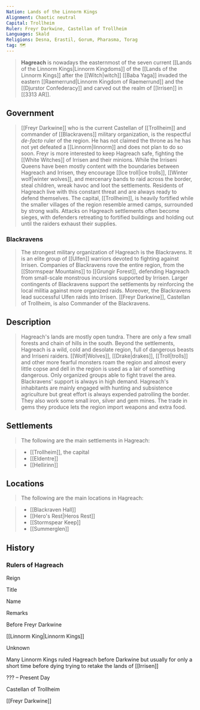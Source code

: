 ```yaml
---
Nation: Lands of the Linnorm Kings
Alignment: Chaotic neutral
Capital: Trollheim
Ruler: Freyr Darkwine, Castellan of Trollheim
Languages: Skald
Religions: Desna, Erastil, Gorum, Pharasma, Torag
tag: 🗺️
---
```


> **Hagreach** is nowadays the easternmost of the seven current [[Lands of the Linnorm Kings|Linnorm Kingdoms]] of the [[Lands of the Linnorm Kings]] after the [[Witch|witch]] [[Baba Yaga]] invaded the eastern [[Raemerrund|Linnorm Kingdom of Raemerrund]] and the [[Djurstor Confederacy]] and carved out the realm of [[Irrisen]] in [[3313 AR]].



## Government

> [[Freyr Darkwine]] who is the current Castellan of [[Trollheim]] and commander of [[Blackravens]] military organization, is the respectful *de-facto* ruler of the region. He has not claimed the throne as he has not yet defeated a [[Linnorm|linnorm]] and does not plan to do so soon. Freyr is more interested to keep Hagreach safe, fighting the [[White Witches]] of Irrisen and their minions.
> While the Irriseni Queens have been mostly content with the boundaries between Hagreach and Irrisen, they encourage [[Ice troll|ice trolls]], [[Winter wolf|winter wolves]], and mercenary bands to raid across the border, steal children, wreak havoc and loot the settlements. Residents of Hagreach live with this constant threat and are always ready to defend themselves. The capital, [[Trollheim]], is heavily fortified while the smaller villages of the region resemble armed camps, surrounded by strong walls. Attacks on Hagreach settlements often become sieges, with defenders retreating to fortified buildings and holding out until the raiders exhaust their supplies.


### Blackravens

> The strongest military organization of Hagreach is the Blackravens. It is an elite group of [[Ulfen]] warriors devoted to fighting against Irrisen. Companies of Blackravens rove the entire region, from the [[Stormspear Mountains]] to [[Grungir Forest]], defending Hagreach from small-scale monstrous incursions supported by Irrisen. Larger contingents of Blackravens support the settlements by reinforcing the local militia against more organized raids. Moreover, the Blackravens lead successful Ulfen raids into Irrisen. [[Freyr Darkwine]], Castellan of Trollheim, is also Commander of the Blackravens.


## Description

> Hagreach's lands are mostly open tundra. There are only a few small forests and chain of hills in the south. Beyond the settlements, Hagreach is a wild, cold and desolate region, full of dangerous beasts and Irriseni raiders. [[Wolf|Wolves]], [[Drake|drakes]], [[Troll|trolls]] and other more fearful monsters roam the region and almost every little copse and dell in the region is used as a lair of something dangerous. Only organized groups able to fight travel the area. Blackravens' support is always in high demand.
> Hagreach's inhabitants are mainly engaged with hunting and subsistence agriculture but great effort is always expended patrolling the border. They also work some small iron, silver and gem mines. The trade in gems they produce lets the region import weapons and extra food.


## Settlements

> The following are the main settlements in Hagreach:

> - [[Trollheim]], the capital
> - [[Eldentre]]
> - [[Hellirinn]]

## Locations

> The following are the main locations in Hagreach:

> - [[Blackraven Hall]]
> - [[Hero's Rest|Heros Rest]]
> - [[Stormspear Keep]]
> - [[Summerglen]]

## History


### Rulers of Hagreach



Reign

Title

Name

Remarks


Before Freyr Darkwine

[[Linnorm King|Linnorm Kings]]

Unknown

Many Linnorm Kings ruled Hagreach before Darkwine but usually for only a short time before dying trying to retake the lands of [[Irrisen]]


??? – Present Day

Castellan of Trollheim

[[Freyr Darkwine]]










